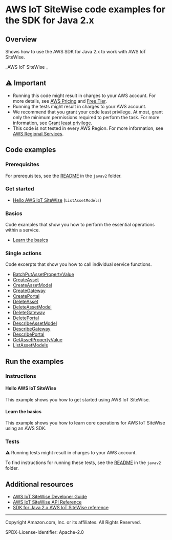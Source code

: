 # AWS IoT SiteWise code examples for the SDK for Java 2.x

## Overview

Shows how to use the AWS SDK for Java 2.x to work with AWS IoT SiteWise.

<!--custom.overview.start-->
<!--custom.overview.end-->

_AWS IoT SiteWise _

## ⚠ Important

* Running this code might result in charges to your AWS account. For more details, see [AWS Pricing](https://aws.amazon.com/pricing/) and [Free Tier](https://aws.amazon.com/free/).
* Running the tests might result in charges to your AWS account.
* We recommend that you grant your code least privilege. At most, grant only the minimum permissions required to perform the task. For more information, see [Grant least privilege](https://docs.aws.amazon.com/IAM/latest/UserGuide/best-practices.html#grant-least-privilege).
* This code is not tested in every AWS Region. For more information, see [AWS Regional Services](https://aws.amazon.com/about-aws/global-infrastructure/regional-product-services).

<!--custom.important.start-->
<!--custom.important.end-->

## Code examples

### Prerequisites

For prerequisites, see the [README](../../README.md#Prerequisites) in the `javav2` folder.


<!--custom.prerequisites.start-->
<!--custom.prerequisites.end-->

### Get started

- [Hello AWS IoT SiteWise](src/main/java/com/example/iotsitewise/HelloSitewise.java#L14) (`ListAssetModels`)


### Basics

Code examples that show you how to perform the essential operations within a service.

- [Learn the basics](src/main/java/com/example/iotsitewise/scenario/SitewiseScenario.java)


### Single actions

Code excerpts that show you how to call individual service functions.

- [BatchPutAssetPropertyValue](src/main/java/com/example/iotsitewise/scenario/SitewiseActions.java#L169)
- [CreateAsset](src/main/java/com/example/iotsitewise/scenario/SitewiseActions.java#L138)
- [CreateAssetModel](src/main/java/com/example/iotsitewise/scenario/SitewiseActions.java#L88)
- [CreateGateway](src/main/java/com/example/iotsitewise/scenario/SitewiseActions.java#L468)
- [CreatePortal](src/main/java/com/example/iotsitewise/scenario/SitewiseActions.java#L347)
- [DeleteAsset](src/main/java/com/example/iotsitewise/scenario/SitewiseActions.java#L293)
- [DeleteAssetModel](src/main/java/com/example/iotsitewise/scenario/SitewiseActions.java#L320)
- [DeleteGateway](src/main/java/com/example/iotsitewise/scenario/SitewiseActions.java#L513)
- [DeletePortal](src/main/java/com/example/iotsitewise/scenario/SitewiseActions.java#L381)
- [DescribeAssetModel](src/main/java/com/example/iotsitewise/scenario/SitewiseActions.java#L264)
- [DescribeGateway](src/main/java/com/example/iotsitewise/scenario/SitewiseActions.java#L540)
- [DescribePortal](src/main/java/com/example/iotsitewise/scenario/SitewiseActions.java#L439)
- [GetAssetPropertyValue](src/main/java/com/example/iotsitewise/scenario/SitewiseActions.java#L233)
- [ListAssetModels](src/main/java/com/example/iotsitewise/scenario/SitewiseActions.java#L408)


<!--custom.examples.start-->
<!--custom.examples.end-->

## Run the examples

### Instructions


<!--custom.instructions.start-->
<!--custom.instructions.end-->

#### Hello AWS IoT SiteWise

This example shows you how to get started using AWS IoT SiteWise.


#### Learn the basics

This example shows you how to learn core operations for AWS IoT SiteWise using an AWS SDK.


<!--custom.basic_prereqs.iotsitewise_Scenario.start-->
<!--custom.basic_prereqs.iotsitewise_Scenario.end-->


<!--custom.basics.iotsitewise_Scenario.start-->
<!--custom.basics.iotsitewise_Scenario.end-->


### Tests

⚠ Running tests might result in charges to your AWS account.


To find instructions for running these tests, see the [README](../../README.md#Tests)
in the `javav2` folder.



<!--custom.tests.start-->
<!--custom.tests.end-->

## Additional resources

- [AWS IoT SiteWise Developer Guide](https://docs.aws.amazon.com/iot-sitewise/latest/userguide/what-is-sitewise.html)
- [AWS IoT SiteWise API Reference](https://docs.aws.amazon.com/iot-sitewise/latest/APIReference/Welcome.html)
- [SDK for Java 2.x AWS IoT SiteWise reference](https://sdk.amazonaws.com/java/api/latest/software/amazon/awssdk/services/iotsitewise/package-summary.html)

<!--custom.resources.start-->
<!--custom.resources.end-->

---

Copyright Amazon.com, Inc. or its affiliates. All Rights Reserved.

SPDX-License-Identifier: Apache-2.0
